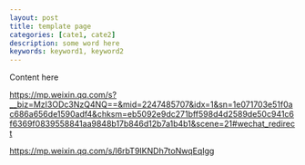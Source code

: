 ```yaml
---
layout: post
title: template page
categories: [cate1, cate2]
description: some word here
keywords: keyword1, keyword2
---
```


Content here


https://mp.weixin.qq.com/s?__biz=MzI3ODc3NzQ4NQ==&mid=2247485707&idx=1&sn=1e071703e51f0ac686a656de1590adf4&chksm=eb5092e9dc271bff598d4d2589de50c941c6f6369f0839558841aa9848b17b846d12b7a1b4b1&scene=21#wechat_redirect

https://mp.weixin.qq.com/s/l6rbT9IKNDh7toNwqEqIgg